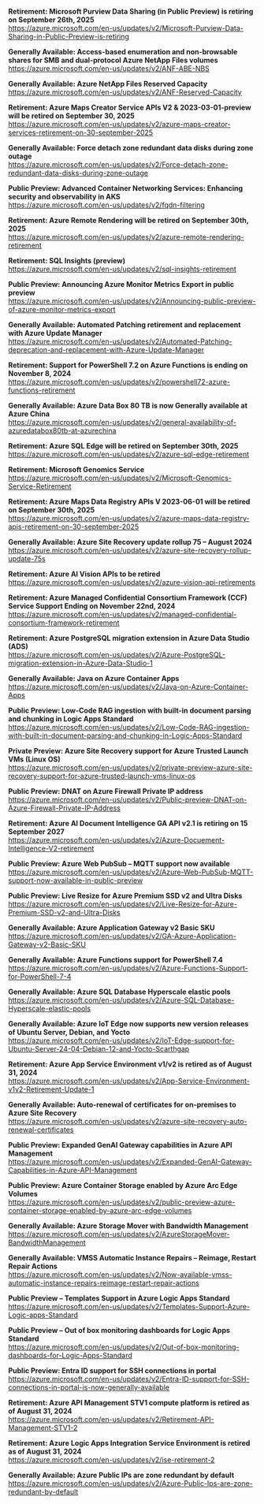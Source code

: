 **Retirement: Microsoft Purview Data Sharing (in Public Preview) is retiring on September 26th, 2025**  
https://azure.microsoft.com/en-us/updates/v2/Microsoft-Purview-Data-Sharing-in-Public-Preview-is-retiring

**Generally Available: Access-based enumeration and non-browsable shares for SMB and dual-protocol Azure NetApp Files volumes**  
https://azure.microsoft.com/en-us/updates/v2/ANF-ABE-NBS

**Generally Available: Azure NetApp Files Reserved Capacity**  
https://azure.microsoft.com/en-us/updates/v2/ANF-Reserved-Capacity

**Retirement: Azure Maps Creator Service APIs V2 & 2023-03-01-preview will be retired on September 30, 2025**  
https://azure.microsoft.com/en-us/updates/v2/azure-maps-creator-services-retirement-on-30-september-2025

**Generally Available: Force detach zone redundant data disks during zone outage**  
https://azure.microsoft.com/en-us/updates/v2/Force-detach-zone-redundant-data-disks-during-zone-outage

**Public Preview: Advanced Container Networking Services: Enhancing security and observability in AKS**  
https://azure.microsoft.com/en-us/updates/v2/fqdn-filtering

**Retirement: Azure Remote Rendering will be retired on September 30th, 2025**  
https://azure.microsoft.com/en-us/updates/v2/azure-remote-rendering-retirement

**Retirement: SQL Insights (preview)**  
https://azure.microsoft.com/en-us/updates/v2/sql-insights-retirement

**Public Preview: Announcing Azure Monitor Metrics Export in public preview**  
https://azure.microsoft.com/en-us/updates/v2/Announcing-public-preview-of-azure-monitor-metrics-export

**Generally Available: Automated Patching retirement and replacement with Azure Update Manager**  
https://azure.microsoft.com/en-us/updates/v2/Automated-Patching-deprecation-and-replacement-with-Azure-Update-Manager

**Retirement: Support for PowerShell 7.2 on Azure Functions is ending on November 8, 2024**  
https://azure.microsoft.com/en-us/updates/v2/powershell72-azure-functions-retirement

**Generally Available: Azure Data Box 80 TB is now Generally available at Azure China**  
https://azure.microsoft.com/en-us/updates/v2/general-availability-of-azuredatabox80tb-at-azurechina

**Retirement: Azure SQL Edge will be retired on September 30th, 2025**  
https://azure.microsoft.com/en-us/updates/v2/azure-sql-edge-retirement

**Retirement: Microsoft Genomics Service**  
https://azure.microsoft.com/en-us/updates/v2/Microsoft-Genomics-Service-Retirement

**Retirement: Azure Maps Data Registry APIs V 2023-06-01 will be retired on September 30th, 2025**  
https://azure.microsoft.com/en-us/updates/v2/azure-maps-data-registry-apis-retirement-on-30-september-2025

**Generally Available: Azure Site Recovery update rollup 75 – August 2024**  
https://azure.microsoft.com/en-us/updates/v2/azure-site-recovery-rollup-update-75s

**Retirement: Azure AI Vision APIs to be retired**  
https://azure.microsoft.com/en-us/updates/v2/azure-vision-api-retirements

**Retirement: Azure Managed Confidential Consortium Framework (CCF) Service Support Ending on November 22nd, 2024**  
https://azure.microsoft.com/en-us/updates/v2/managed-confidential-consortium-framework-retirement

**Retirement: Azure PostgreSQL migration extension in Azure Data Studio (ADS)**  
https://azure.microsoft.com/en-us/updates/v2/Azure-PostgreSQL-migration-extension-in-Azure-Data-Studio-1

**Generally Available: Java on Azure Container Apps**  
https://azure.microsoft.com/en-us/updates/v2/Java-on-Azure-Container-Apps

**Public Preview: Low-Code RAG ingestion with built-in document parsing and chunking in Logic Apps Standard**  
https://azure.microsoft.com/en-us/updates/v2/Low-Code-RAG-ingestion-with-built-in-document-parsing-and-chunking-in-Logic-Apps-Standard

**Private Preview: Azure Site Recovery support for Azure Trusted Launch VMs (Linux OS)**  
https://azure.microsoft.com/en-us/updates/v2/private-preview-azure-site-recovery-support-for-azure-trusted-launch-vms-linux-os

**Public Preview: DNAT on Azure Firewall Private IP address**  
https://azure.microsoft.com/en-us/updates/v2/Public-preview-DNAT-on-Azure-Firewall-Private-IP-Address

**Retirement: Azure AI Document Intelligence GA API v2.1 is retiring on 15 September 2027**  
https://azure.microsoft.com/en-us/updates/v2/Azure-Docuement-Intelligence-V2-retirement

**Public Preview: Azure Web PubSub – MQTT support now available**  
https://azure.microsoft.com/en-us/updates/v2/Azure-Web-PubSub-MQTT-support-now-available-in-public-preview

**Public Preview: Live Resize for Azure Premium SSD v2 and Ultra Disks**  
https://azure.microsoft.com/en-us/updates/v2/Live-Resize-for-Azure-Premium-SSD-v2-and-Ultra-Disks

**Generally Available: Azure Application Gateway v2 Basic SKU**  
https://azure.microsoft.com/en-us/updates/v2/GA-Azure-Application-Gateway-v2-Basic-SKU

**Generally Available: Azure Functions support for PowerShell 7.4**  
https://azure.microsoft.com/en-us/updates/v2/Azure-Functions-Support-for-PowerShell-7-4

**Generally Available: Azure SQL Database Hyperscale elastic pools**  
https://azure.microsoft.com/en-us/updates/v2/Azure-SQL-Database-Hyperscale-elastic-pools

**Generally Available: Azure IoT Edge now supports new version releases of Ubuntu Server, Debian, and Yocto**  
https://azure.microsoft.com/en-us/updates/v2/IoT-Edge-support-for-Ubuntu-Server-24-04-Debian-12-and-Yocto-Scarthgap

**Retirement: Azure App Service Environment v1/v2 is retired as of August 31, 2024**  
https://azure.microsoft.com/en-us/updates/v2/App-Service-Environment-v1v2-Retirement-Update-1

**Generally Available: Auto-renewal of certificates for on-premises to Azure Site Recovery**  
https://azure.microsoft.com/en-us/updates/v2/azure-site-recovery-auto-renewal-certificates

**Public Preview: Expanded GenAI Gateway capabilities in Azure API Management**  
https://azure.microsoft.com/en-us/updates/v2/Expanded-GenAI-Gateway-Capabilities-in-Azure-API-Management

**Public Preview: Azure Container Storage enabled by Azure Arc Edge Volumes**  
https://azure.microsoft.com/en-us/updates/v2/public-preview-azure-container-storage-enabled-by-azure-arc-edge-volumes

**Generally Available: Azure Storage Mover with Bandwidth Management**  
https://azure.microsoft.com/en-us/updates/v2/AzureStorageMover-BandwidthManagement

**Generally Available: VMSS Automatic Instance Repairs – Reimage, Restart Repair Actions**  
https://azure.microsoft.com/en-us/updates/v2/Now-available-vmss-automatic-instance-repairs-reimage-restart-repair-actions

**Public Preview – Templates Support in Azure Logic Apps Standard**  
https://azure.microsoft.com/en-us/updates/v2/Templates-Support-Azure-Logic-apps-Standard

**Public Preview – Out of box monitoring dashboards for Logic Apps Standard**  
https://azure.microsoft.com/en-us/updates/v2/Out-of-box-monitoring-dashboards-for-Logic-Apps-Standard

**Public Preview: Entra ID support for SSH connections in portal**  
https://azure.microsoft.com/en-us/updates/v2/Entra-ID-support-for-SSH-connections-in-portal-is-now-generally-available

**Retirement: Azure API Management STV1 compute platform is retired as of August 31, 2024**  
https://azure.microsoft.com/en-us/updates/v2/Retirement-API-Management-STV1-2

**Retirement: Azure Logic Apps Integration Service Environment is retired as of August 31, 2024**  
https://azure.microsoft.com/en-us/updates/v2/ise-retirement-2

**Generally Available: Azure Public IPs are zone redundant by default**  
https://azure.microsoft.com/en-us/updates/v2/Azure-Public-Ips-are-zone-redundant-by-default